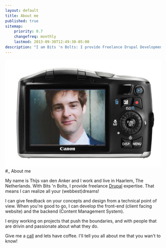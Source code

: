 ```yaml
---
layout: default
title: About me
published: true
sitemap:
    priority: 0.7
    changefreq: monthly
    lastmod: 2013-09-30T12:49:30-05:00
description: "I am Bits 'n Bolts: I provide Freelance Drupal Development. What else is there to say about me?"
---
```

![This is me](/img/me_on_camera.jpg)
#_ About me

My name is Thijs van den Anker and I work and live in Haarlem, The Netherlands.
With Bits 'n Bolts, I provide freelance [Drupal](http://www.drupal.org "Drupal") expertise. That means I can realize all your (webbest)dreams!

I can give feedback on your concepts and design from a technical point of view.
When you're good to go, I can develop the front-end (client facing website) and the backend (Content Management System).

I enjoy working on projects that push the boundaries, and with people that are drivin and passionate about what they do.

Give me a <a href="/contact/">call</a> and lets have coffee. I'll tell you all about me that you wan't to know!

